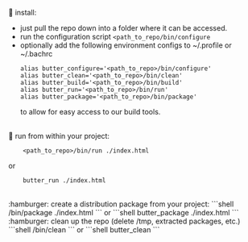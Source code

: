 :hamburger: install:
  * just pull the repo down into a folder where it can be accessed.
  * run the configuration script ```<path_to_repo/bin/configure```
  * optionally add the following environment configs to ~/.profile or ~/.bachrc
	```shell    
    alias butter_configure='<path_to_repo>/bin/configure'
    alias butter_clean='<path_to_repo>/bin/clean'
    alias butter_build='<path_to_repo>/bin/build'
    alias butter_run='<path_to_repo>/bin/run'
    alias butter_package='<path_to_repo>/bin/package'
	```
    to allow for easy access to our build tools.
<br/><br/>

:hamburger: run from within your project:
```shell
    <path_to_repo>/bin/run ./index.html
```
or
```shell
    butter_run ./index.html
```
<br/>
:hamburger: create a distribution package from your project:
```shell
   <path_to_repo>/bin/package ./index.html
```
or
```shell
   butter_package ./index.html
```
<br/>
:hamburger: clean up the repo (delete /tmp, extracted packages, etc.) 
```shell
   <path_to_repo>/bin/clean
```
or
```shell
   butter_clean
```
<br/><br/>